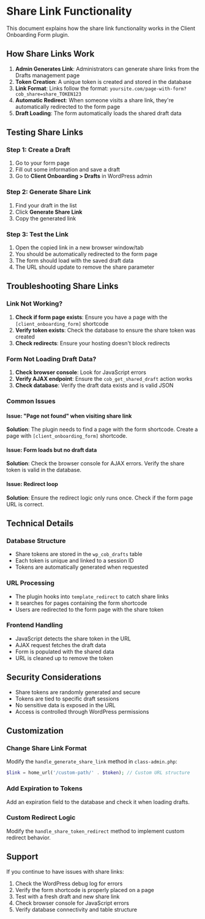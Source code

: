 # Share Link Functionality

This document explains how the share link functionality works in the Client Onboarding Form plugin.

## How Share Links Work

1. **Admin Generates Link**: Administrators can generate share links from the Drafts management page
2. **Token Creation**: A unique token is created and stored in the database
3. **Link Format**: Links follow the format: `yoursite.com/page-with-form?cob_share=share_TOKEN123`
4. **Automatic Redirect**: When someone visits a share link, they're automatically redirected to the form page
5. **Draft Loading**: The form automatically loads the shared draft data

## Testing Share Links

### Step 1: Create a Draft
1. Go to your form page
2. Fill out some information and save a draft
3. Go to **Client Onboarding > Drafts** in WordPress admin

### Step 2: Generate Share Link
1. Find your draft in the list
2. Click **Generate Share Link**
3. Copy the generated link

### Step 3: Test the Link
1. Open the copied link in a new browser window/tab
2. You should be automatically redirected to the form page
3. The form should load with the saved draft data
4. The URL should update to remove the share parameter

## Troubleshooting Share Links

### Link Not Working?
1. **Check if form page exists**: Ensure you have a page with the `[client_onboarding_form]` shortcode
2. **Verify token exists**: Check the database to ensure the share token was created
3. **Check redirects**: Ensure your hosting doesn't block redirects

### Form Not Loading Draft Data?
1. **Check browser console**: Look for JavaScript errors
2. **Verify AJAX endpoint**: Ensure the `cob_get_shared_draft` action works
3. **Check database**: Verify the draft data exists and is valid JSON

### Common Issues

#### Issue: "Page not found" when visiting share link
**Solution**: The plugin needs to find a page with the form shortcode. Create a page with `[client_onboarding_form]` shortcode.

#### Issue: Form loads but no draft data
**Solution**: Check the browser console for AJAX errors. Verify the share token is valid in the database.

#### Issue: Redirect loop
**Solution**: Ensure the redirect logic only runs once. Check if the form page URL is correct.

## Technical Details

### Database Structure
- Share tokens are stored in the `wp_cob_drafts` table
- Each token is unique and linked to a session ID
- Tokens are automatically generated when requested

### URL Processing
- The plugin hooks into `template_redirect` to catch share links
- It searches for pages containing the form shortcode
- Users are redirected to the form page with the share token

### Frontend Handling
- JavaScript detects the share token in the URL
- AJAX request fetches the draft data
- Form is populated with the shared data
- URL is cleaned up to remove the token

## Security Considerations

- Share tokens are randomly generated and secure
- Tokens are tied to specific draft sessions
- No sensitive data is exposed in the URL
- Access is controlled through WordPress permissions

## Customization

### Change Share Link Format
Modify the `handle_generate_share_link` method in `class-admin.php`:

```php
$link = home_url('/custom-path/' . $token); // Custom URL structure
```

### Add Expiration to Tokens
Add an expiration field to the database and check it when loading drafts.

### Custom Redirect Logic
Modify the `handle_share_token_redirect` method to implement custom redirect behavior.

## Support

If you continue to have issues with share links:

1. Check the WordPress debug log for errors
2. Verify the form shortcode is properly placed on a page
3. Test with a fresh draft and new share link
4. Check browser console for JavaScript errors
5. Verify database connectivity and table structure
